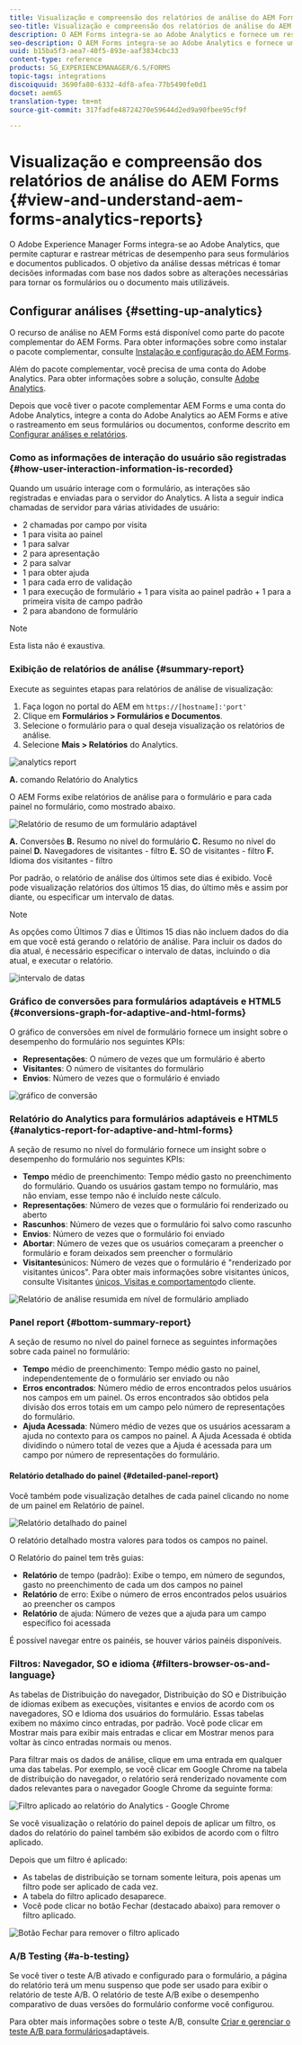 ```yaml
---
title: Visualização e compreensão dos relatórios de análise do AEM Forms
seo-title: Visualização e compreensão dos relatórios de análise do AEM Forms
description: O AEM Forms integra-se ao Adobe Analytics e fornece um resumo e análises detalhadas sobre os formulários adaptativos publicados.
seo-description: O AEM Forms integra-se ao Adobe Analytics e fornece um resumo e análises detalhadas sobre os formulários adaptativos publicados.
uuid: b15ba5f3-aea7-40f5-893e-aaf3834cbc33
content-type: reference
products: SG_EXPERIENCEMANAGER/6.5/FORMS
topic-tags: integrations
discoiquuid: 3690fa80-6332-4df8-afea-77b5490fe0d1
docset: aem65
translation-type: tm+mt
source-git-commit: 317fadfe48724270e59644d2ed9a90fbee95cf9f

---
```



# Visualização e compreensão dos relatórios de análise do AEM Forms {#view-and-understand-aem-forms-analytics-reports}

O Adobe Experience Manager Forms integra-se ao Adobe Analytics, que permite capturar e rastrear métricas de desempenho para seus formulários e documentos publicados. O objetivo da análise dessas métricas é tomar decisões informadas com base nos dados sobre as alterações necessárias para tornar os formulários ou o documento mais utilizáveis.

## Configurar análises {#setting-up-analytics}

O recurso de análise no AEM Forms está disponível como parte do pacote complementar do AEM Forms. Para obter informações sobre como instalar o pacote complementar, consulte [Instalação e configuração do AEM Forms](../../forms/using/installing-configuring-aem-forms-osgi.md).

Além do pacote complementar, você precisa de uma conta do Adobe Analytics. Para obter informações sobre a solução, consulte [Adobe Analytics](https://www.adobe.com/solutions/digital-analytics.html).

Depois que você tiver o pacote complementar AEM Forms e uma conta do Adobe Analytics, integre a conta do Adobe Analytics ao AEM Forms e ative o rastreamento em seus formulários ou documentos, conforme descrito em [Configurar análises e relatórios](../../forms/using/configure-analytics-forms-documents.md).

### Como as informações de interação do usuário são registradas {#how-user-interaction-information-is-recorded}

Quando um usuário interage com o formulário, as interações são registradas e enviadas para o servidor do Analytics. A lista a seguir indica chamadas de servidor para várias atividades de usuário:

* 2 chamadas por campo por visita
* 1 para visita ao painel
* 1 para salvar
* 2 para apresentação
* 2 para salvar
* 1 para obter ajuda
* 1 para cada erro de validação
* 1 para execução de formulário + 1 para visita ao painel padrão + 1 para a primeira visita de campo padrão
* 2 para abandono de formulário

>[!NOTE]
>
>Esta lista não é exaustiva.

### Exibição de relatórios de análise {#summary-report}

Execute as seguintes etapas para relatórios de análise de visualização:

1. Faça logon no portal do AEM em `https://[hostname]:'port'`
1. Clique em **Formulários > Formulários e Documentos**.
1. Selecione o formulário para o qual deseja visualização os relatórios de análise.
1. Selecione **Mais > Relatórios** do Analytics.

![analytics report](assets/analyticsreport.png)

**A.** comando Relatório do Analytics

O AEM Forms exibe relatórios de análise para o formulário e para cada painel no formulário, como mostrado abaixo.

![Relatório de resumo de um formulário adaptável](assets/analyticsdashboard_callout.png)

**A.** Conversões **B.** Resumo no nível do formulário **C.** Resumo no nível do painel **D.** Navegadores de visitantes - filtro **E.** SO de visitantes - filtro **F.** Idioma dos visitantes - filtro

Por padrão, o relatório de análise dos últimos sete dias é exibido. Você pode visualização relatórios dos últimos 15 dias, do último mês e assim por diante, ou especificar um intervalo de datas.

>[!NOTE]
>
>As opções como Últimos 7 dias e Últimos 15 dias não incluem dados do dia em que você está gerando o relatório de análise. Para incluir os dados do dia atual, é necessário especificar o intervalo de datas, incluindo o dia atual, e executar o relatório.

![intervalo de datas](assets/date-range.png)

### Gráfico de conversões para formulários adaptáveis e HTML5 {#conversions-graph-for-adaptive-and-html-forms}

O gráfico de conversões em nível de formulário fornece um insight sobre o desempenho do formulário nos seguintes KPIs:

* **Representações**: O número de vezes que um formulário é aberto
* **Visitantes**: O número de visitantes do formulário
* **Envios**: Número de vezes que o formulário é enviado

![gráfico de conversão](assets/conversion-graph.png)

### Relatório do Analytics para formulários adaptáveis e HTML5 {#analytics-report-for-adaptive-and-html-forms}

A seção de resumo no nível do formulário fornece um insight sobre o desempenho do formulário nos seguintes KPIs:

* **Tempo** médio de preenchimento: Tempo médio gasto no preenchimento do formulário. Quando os usuários gastam tempo no formulário, mas não enviam, esse tempo não é incluído neste cálculo.
* **Representações**: Número de vezes que o formulário foi renderizado ou aberto
* **Rascunhos**: Número de vezes que o formulário foi salvo como rascunho
* **Envios**: Número de vezes que o formulário foi enviado
* **Abortar**: Número de vezes que os usuários começaram a preencher o formulário e foram deixados sem preencher o formulário
* **Visitantes**&#x200B;únicos: Número de vezes que o formulário é &quot;renderizado por visitantes únicos&quot;. Para obter mais informações sobre visitantes únicos, consulte Visitantes [únicos, Visitas e comportamento](https://helpx.adobe.com/analytics/kb/unique-visitors-visitor-behavior.html)do cliente.

![Relatório de análise resumida em nível de formulário ampliado](assets/analytics-report.png)

### Panel report {#bottom-summary-report}

A seção de resumo no nível do painel fornece as seguintes informações sobre cada painel no formulário:

* **Tempo** médio de preenchimento: Tempo médio gasto no painel, independentemente de o formulário ser enviado ou não
* **Erros encontrados**: Número médio de erros encontrados pelos usuários nos campos em um painel. Os erros encontrados são obtidos pela divisão dos erros totais em um campo pelo número de representações do formulário.
* **Ajuda Acessada**: Número médio de vezes que os usuários acessaram a ajuda no contexto para os campos no painel. A Ajuda Acessada é obtida dividindo o número total de vezes que a Ajuda é acessada para um campo por número de representações do formulário.

#### Relatório detalhado do painel {#detailed-panel-report}

Você também pode visualização detalhes de cada painel clicando no nome de um painel em Relatório de painel.

![Relatório detalhado do painel](assets/panel-report-detailed.png)

O relatório detalhado mostra valores para todos os campos no painel.

O Relatório do painel tem três guias:

* **Relatório** de tempo (padrão): Exibe o tempo, em número de segundos, gasto no preenchimento de cada um dos campos no painel
* **Relatório** de erro: Exibe o número de erros encontrados pelos usuários ao preencher os campos
* **Relatório** de ajuda: Número de vezes que a ajuda para um campo específico foi acessada

É possível navegar entre os painéis, se houver vários painéis disponíveis.

### Filtros: Navegador, SO e idioma {#filters-browser-os-and-language}

As tabelas de Distribuição do navegador, Distribuição do SO e Distribuição de idiomas exibem as execuções, visitantes e envios de acordo com os navegadores, SO e Idioma dos usuários do formulário. Essas tabelas exibem no máximo cinco entradas, por padrão. Você pode clicar em Mostrar mais para exibir mais entradas e clicar em Mostrar menos para voltar às cinco entradas normais ou menos.

Para filtrar mais os dados de análise, clique em uma entrada em qualquer uma das tabelas. Por exemplo, se você clicar em Google Chrome na tabela de distribuição do navegador, o relatório será renderizado novamente com dados relevantes para o navegador Google Chrome da seguinte forma:

![Filtro aplicado ao relatório do Analytics - Google Chrome ](assets/filter-1.png)

Se você visualização o relatório do painel depois de aplicar um filtro, os dados do relatório do painel também são exibidos de acordo com o filtro aplicado.

Depois que um filtro é aplicado:

* As tabelas de distribuição se tornam somente leitura, pois apenas um filtro pode ser aplicado de cada vez.
* A tabela do filtro aplicado desaparece.
* Você pode clicar no botão Fechar (destacado abaixo) para remover o filtro aplicado.

![Botão Fechar para remover o filtro aplicado](assets/close-filter.png)

### A/B Testing {#a-b-testing}

Se você tiver o teste A/B ativado e configurado para o formulário, a página do relatório terá um menu suspenso que pode ser usado para exibir o relatório de teste A/B. O relatório de teste A/B exibe o desempenho comparativo de duas versões do formulário conforme você configurou.

Para obter mais informações sobre o teste A/B, consulte [Criar e gerenciar o teste A/B para formulários](../../forms/using/ab-testing-adaptive-forms.md)adaptáveis.
